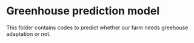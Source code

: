 # Greenhouse prediction model
This folder contains codes to predict whether our farm needs greehouse adaptation or not.
